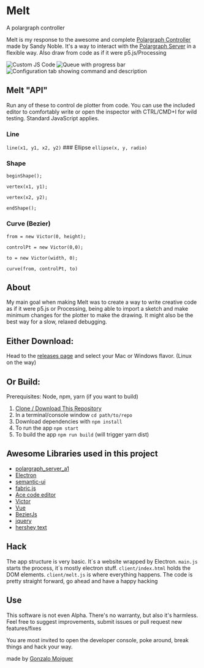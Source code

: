 # Melt
A polargraph controller

Melt is my response to the awesome and complete [Polargraph Controller](https://github.com/euphy/polargraphcontroller) made by Sandy Noble. It's a way to interact with the [Polargraph Server](https://github.com/euphy/polargraph_server_a1) in a flexible way. Also draw from code as if it were p5.js/Processing

![Custom JS Code](https://i.imgur.com/pTLWwDl.png "Melt Code")
![Queue with progress bar](https://i.imgur.com/FRWW641.png "Melt Queue")
![Configuration tab showing command and description](https://i.imgur.com/GQa8lcA.png "Melt Configuration")

## Melt "API"
Run any of these to control de plotter from code. You can use the included editor to comfortably write or open the inspector with CTRL/CMD+I for wild testing. Standard JavaScript applies.

### Line
`line(x1, y1, x2, y2)`
### Ellipse
`ellipse(x, y, radio)`
### Shape
`beginShape();`

`vertex(x1, y1);`

`vertex(x2, y2);`

`endShape();`
### Curve (Bezier)
`from = new Victor(0, height);`

`controlPt = new Victor(0,0);`

`to = new Victor(width, 0);`

`curve(from, controlPt, to)`


## About
My main goal when making Melt was to create a way to write creative code as if it were p5.js or Processing, being able to import a sketch and make minimum changes for the plotter to make the drawing. It might also be the best way for a slow, relaxed debugging.

## Either Download:

Head to the [releases page](https://github.com/gonzam88/melt-app/releases) and select your Mac or Windows flavor. (Linux on the way)

## Or Build:
Prerequisites: Node, npm, yarn (if you want to build)

1. [Clone / Download This Repository](https://github.com/gonzam88/melt-app.git)
2. In a terminal/console window `cd path/to/repo`
3. Download dependencies with `npm install`
4. To run the app `npm start`
5. To build the app `npm run build` (will trigger yarn dist)

## Awesome Libraries used in this project
- [polargraph_server_a1](https://github.com/euphy/polargraph_server_a1)
- [Electron](https://electronjs.org/)
- [semantic-ui](https://semantic-ui.com/)
- [fabric.js](http://fabricjs.com)
- [Ace code editor](https://ace.c9.io/)
- [Victor](http://victorjs.org)
- [Vue](https://vuejs.org)
- [BezierJs](https://github.com/Pomax/bezierjs)
- [jquery](https://jquery.com/)
- [hershey text](https://github.com/techninja/hersheytextjs)

## Hack

The app structure is very basic. It´s a website wrapped by Electron. `main.js` starts the process, it´s mostly electron stuff. `client/index.html` holds the DOM elements. `client/melt.js` is where everything happens. The code is pretty straight forward, go ahead and have a happy hacking

## Use

This software is not even Alpha. There's no warranty, but also it's harmless.
Feel free to suggest improvements, submit issues or pull request new features/fixes

You are most invited to open the developer console, poke around, break things and hack your way.

made by [Gonzalo Moiguer](https://www.gonzamoiguer.com.ar)
